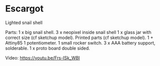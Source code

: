 # Escargot
Lighted snail shell

Parts:
1 x big snail shell.
3 x neopixel inside snail shell
1 x glass jar with correct size (cf sketchup model).
Printed parts (cf sketchup model).
1 + Attiny85
1 potentiometer.
1 small rocker switch.
3 x AAA battery support, solderable.
1 x proto board double sided.

Video:
https://youtu.be/Frs-ISk_WBI
